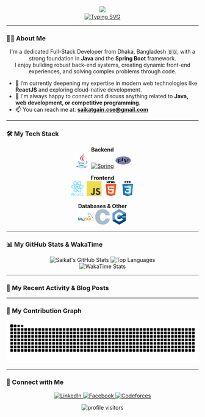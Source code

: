 <div align="center">
  <img src="https://capsule-render.vercel.app/api?type=waving&color=0:448aff,100:2962ff&height=200&text=Saikat%20Kumar%20Gain&animation=fadeIn&fontColor=ffffff&fontSize=60" />
</div>

<div align="center">
  <a href="https://git.io/typing-svg">
    <img src="https://readme-typing-svg.demolab.com?font=Fira+Code&weight=700&size=25&pause=1000&color=2962FF&center=true&width=435&lines=Java+Full-Stack+Developer;Spring+Boot+Expert;ReactJS+Enthusiast;Problem+Solver" alt="Typing SVG" />
  </a>
</div>

---

### 👨‍💻 About Me

<p align="center">
  I'm a dedicated Full-Stack Developer from Dhaka, Bangladesh 🇧🇩, with a strong foundation in <b>Java</b> and the <b>Spring Boot</b> framework.<br>
  I enjoy building robust back-end systems, creating dynamic front-end experiences, and solving complex problems through code.
</p>

- 🌱 I’m currently deepening my expertise in modern web technologies like **ReactJS** and exploring cloud-native development.
- 💬 I'm always happy to connect and discuss anything related to **Java, web development, or competitive programming**.
- 📫 You can reach me at: **saikatgain.cse@gmail.com**

---

### 🛠️ My Tech Stack
<p align="center">
  <b>Backend</b><br>
  <a href="https://www.java.com" target="_blank" rel="noreferrer"><img src="https://raw.githubusercontent.com/devicons/devicon/master/icons/java/java-original.svg" alt="Java" width="40" height="40"/></a>
  <a href="https://spring.io/" target="_blank" rel="noreferrer"><img src="https://www.vectorlogo.zone/logos/springio/springio-icon.svg" alt="Spring" width="40" height="40"/></a>
  <a href="https://www.php.net" target="_blank" rel="noreferrer"><img src="https://raw.githubusercontent.com/devicons/devicon/master/icons/php/php-original.svg" alt="PHP" width="40" height="40"/></a>
</p>
<p align="center">
  <b>Frontend</b><br>
  <a href="https://reactjs.org/" target="_blank" rel="noreferrer"><img src="https://raw.githubusercontent.com/devicons/devicon/master/icons/react/react-original-wordmark.svg" alt="React" width="40" height="40"/></a>
  <a href="https://developer.mozilla.org/en-US/docs/Web/JavaScript" target="_blank" rel="noreferrer"><img src="https://raw.githubusercontent.com/devicons/devicon/master/icons/javascript/javascript-original.svg" alt="JavaScript" width="40" height="40"/></a>
  <a href="https://www.w3.org/html/" target="_blank" rel="noreferrer"><img src="https://raw.githubusercontent.com/devicons/devicon/master/icons/html5/html5-original-wordmark.svg" alt="HTML5" width="40" height="40"/></a>
  <a href="https://www.w3schools.com/css/" target="_blank" rel="noreferrer"><img src="https://raw.githubusercontent.com/devicons/devicon/master/icons/css3/css3-original-wordmark.svg" alt="CSS3" width="40" height="40"/></a>
</p>
<p align="center">
  <b>Databases & Other</b><br>
  <a href="https://www.mysql.com/" target="_blank" rel="noreferrer"><img src="https://raw.githubusercontent.com/devicons/devicon/master/icons/mysql/mysql-original-wordmark.svg" alt="MySQL" width="40" height="40"/></a>
  <a href="https://www.cprogramming.com/" target="_blank" rel="noreferrer"><img src="https://raw.githubusercontent.com/devicons/devicon/master/icons/c/c-original.svg" alt="C" width="40" height="40"/></a>
  <a href="https://www.w3schools.com/cpp/" target="_blank" rel="noreferrer"><img src="https://raw.githubusercontent.com/devicons/devicon/master/icons/cplusplus/cplusplus-original.svg" alt="C++" width="40" height="40"/></a>
</p>

---

### 📊 My GitHub Stats & WakaTime

<p align="center">
  <img src="https://github-readme-stats.vercel.app/api?username=SKgain&show_icons=true&theme=tokyonight&include_all_commits=true&count_private=true" alt="Saikat's GitHub Stats" width="49%"/>
  <img src="https://github-readme-stats.vercel.app/api/top-langs/?username=SKgain&layout=compact&langs_count=8&theme=tokyonight" alt="Top Languages" width="49%"/>
  <br>
  <img src="https://github-readme-stats.vercel.app/api/wakatime?username=YourWakaTimeUsername&layout=compact&theme=tokyonight" alt="WakaTime Stats"/>
</p>

---

### 🚀 My Recent Activity & Blog Posts
---

### 🐍 My Contribution Graph

<p align="center">
  <img src="https://github.com/SKgain/SKgain/blob/output/github-contribution-grid-snake.svg" alt="snake" />
</p>

---

### 🤝 Connect with Me
<p align="center">
  <a href="https://www.linkedin.com/in/saikat-kumar-gain-b059422b0/" target="blank">
    <img src="https://img.shields.io/badge/LinkedIn-0077B5?style=for-the-badge&logo=linkedin&logoColor=white" alt="LinkedIn"/>
  </a>
  <a href="https://www.facebook.com/Saikat.Gain.09/" target="blank">
    <img src="https://img.shields.io/badge/Facebook-1877F2?style=for-the-badge&logo=facebook&logoColor=white" alt="Facebook"/>
  </a>
  <a href="https://codeforces.com/profile/saikatgain630" target="blank">
    <img src="https://img.shields.io/badge/Codeforces-1F8ACB?style=for-the-badge&logo=codeforces&logoColor=white" alt="Codeforces"/>
  </a>
</p>

<div align="center">
  <img src="https://komarev.com/ghpvc/?username=SKgain&label=Profile%20Visitors&color=006bed&style=flat" alt="profile visitors"/>
</div>
